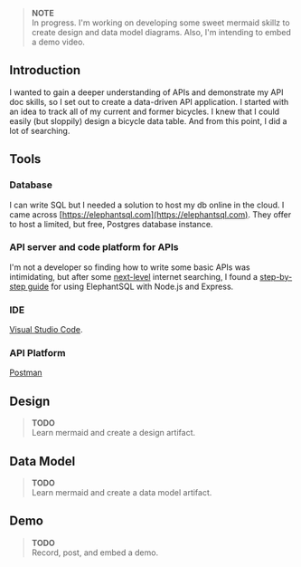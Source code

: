 ---
---
> **NOTE**  
> In progress. I'm working on developing some sweet mermaid skillz to create design and data model diagrams. Also, I'm intending to embed a demo video.

## Introduction

I wanted to gain a deeper understanding of APIs and demonstrate my API doc skills, so I set out to create a data-driven API application. I started with an idea to track all of my current and former bicycles. I knew that I could easily (but sloppily) design a bicycle data table. And from this point, I did a lot of searching.

## Tools
### Database
I can write SQL but I needed a solution to host my db online in the cloud. I came across [https://elephantsql.com](https://elephantsql.com). They offer to host a limited, but free, Postgres database instance.

### API server and code platform for APIs
I'm not a developer so finding how to write some basic APIs was intimidating, but after some [next-level](../resume/#syracuse-university-) internet searching, I found a [step-by-step guide](https://dev.to/fredabod/a-step-by-step-guide-to-using-elephantsql-with-nodejs-and-express-2e9f) for using ElephantSQL with Node.js and Express. 

### IDE
[Visual Studio Code](https://code.visualstudio.com).

### API Platform
[Postman](https://www.postman.com)

## Design
> **TODO**  
> Learn mermaid and create a design artifact.

## Data Model
> **TODO**  
> Learn mermaid and create a data model artifact.

## Demo
> **TODO**  
> Record, post, and embed a demo.
